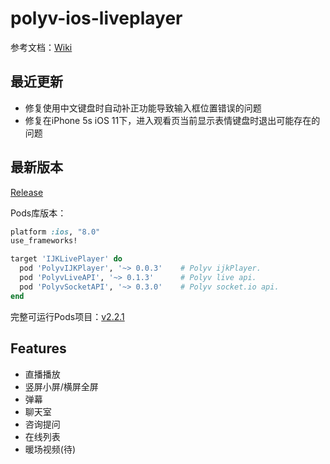 # polyv-ios-liveplayer

  参考文档：[Wiki](https://github.com/easefun/polyv-ios-liveplayer/wiki)

## 最近更新

- 修复使用中文键盘时自动补正功能导致输入框位置错误的问题
- 修复在iPhone 5s iOS 11下，进入观看页当前显示表情键盘时退出可能存在的问题

## 最新版本

[Release](https://github.com/easefun/polyv-ios-liveplayer/releases)

Pods库版本：

```ruby
platform :ios, "8.0"
use_frameworks!

target 'IJKLivePlayer' do
  pod 'PolyvIJKPlayer', '~> 0.0.3'    # Polyv ijkPlayer.
  pod 'PolyvLiveAPI', '~> 0.1.3'      # Polyv live api.
  pod 'PolyvSocketAPI', '~> 0.3.0'    # Polyv socket.io api.
end
```

完整可运行Pods项目：[v2.2.1](http://repo.polyv.net/ios/download/livesdk-demo/polyv-ios-liveplayer_2.2.1+180308.zip)

## Features

- 直播播放
- 竖屏小屏/横屏全屏
- 弹幕
- 聊天室
- 咨询提问
- 在线列表
- 暖场视频(待)
